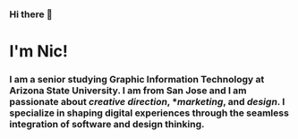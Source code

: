 ### Hi there 👋
# I'm Nic! 
### I am a senior  studying Graphic Information Technology at Arizona State University. I am from San Jose and I am passionate about *creative direction*, **marketing*, and *design*. I specialize in shaping digital experiences through the seamless integration of software and design thinking.



<!--
**nicgarciai/nicgarciai** is a ✨ _special_ ✨ repository because its `README.md` (this file) appears on your GitHub profile.

Here are some ideas to get you started:

- 🔭 I’m currently working on ...
- 🌱 I’m currently learning ...
- 👯 I’m looking to collaborate on ...
- 🤔 I’m looking for help with ...
- 💬 Ask me about ...
- 📫 How to reach me: ...
- 😄 Pronouns: ...
- ⚡ Fun fact: ...
-->
